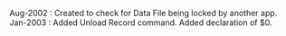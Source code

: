 Aug-2002 : Created to  check for Data File being locked by another app.  Jan-2003 : Added Unload Record command. Added declaration of $0.